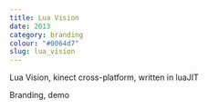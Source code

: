 ```yaml
---
title: Lua Vision
date: 2013
category: branding
colour: "#0064d7"
slug: lua_vision
---
```


Lua Vision, kinect cross-platform, written in luaJIT

Branding, demo